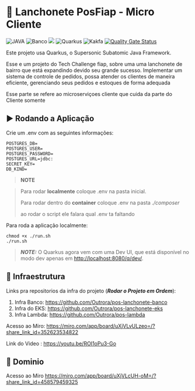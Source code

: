 # :hamburger: Lanchonete PosFiap - Micro Cliente

![JAVA](https://img.shields.io/badge/Java-ED8B00?style=for-the-badge&logo=openjdk&logoColor=white)
![Banco](https://img.shields.io/badge/PostgreSQL-316192?style=for-the-badge&logo=postgresql&logoColor=white)
![](https://img.shields.io/badge/Amazon_AWS-FF9900?style=for-the-badge&logo=amazonaws&logoColor=white)
![Quarkus](https://img.shields.io/badge/QUARKUS-009CAB?style=for-the-badge&logo=quarkus&logoColor=white)
![Kakfa](https://img.shields.io/badge/Apache_Kafka-231F20?style=for-the-badge&logo=apache-kafka&logoColor=white)
[![Quality Gate Status](https://sonarcloud.io/api/project_badges/measure?project=Outrora_ClienteMicro&metric=alert_status)](https://sonarcloud.io/summary/new_code?id=Outrora_ClienteMicro)

Este projeto usa Quarkus, o Supersonic Subatomic Java Framework.

Esse e um projeto do Tech Challenge fiap, sobre uma uma lanchonete de bairro que está expandindo devido seu grande
sucesso. Implementar um sistema de controle de pedidos, possa atender os clientes de maneira eficiente, gerenciando
seus pedidos e estoques de forma adequada

Esse parte se refere ao microserviçoes cliente que cuida da parte do Cliente somente

## :arrow_forward: Rodando a Aplicação

Crie um .env com as seguintes informações:

```
POSTGRES_DB=
POSTGRES_USER=
POSTGRES_PASSWORD=
POSTGRES_URL=jdbc:
SECRET_KEY=
DB_KIND=
```

> **NOTE**

>Para rodar **localmente** coloque .env na pasta inicial.
>
>Para rodar dentro do **container**  coloque .env na pasta *./composer*
> 
> ao rodar o script ele falara qual .env ta faltando

Para roda a aplicação localmente:

```shell script
chmod +x ./run.sh 
./run.sh
```

> **_NOTE:_**  O Quarkus agora vem com uma Dev UI, que está disponível no modo dev apenas
> em <http://localhost:8080/q/dev/>.


## :wrench: Infraestrutura

Links pra repositorios da infra do projeto (***Rodar o Projeto em Ordem***):

1. Infra Banco: https://github.com/Outrora/pos-lanchonete-banco
2. Infra do EKS: https://github.com/Outrora/pos-lanchonete-eks
3. Infra Lambda: https://github.com/Outrora/pos-lambda


Acesso ao Miro: <https://miro.com/app/board/uXjVLvULzeo=/?share_link_id=352623534822>

Link do Video : <https://youtu.be/ROI1oPu3-Go>

## :flags: Dominio 

Acesso ao Miro <https://miro.com/app/board/uXjVLcUH-oM=/?share_link_id=458579459325>

